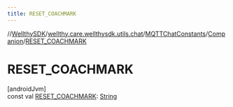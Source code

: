 ```yaml
---
title: RESET_COACHMARK
---
```

//[WellthySDK](../../../../index.html)/[wellthy.care.wellthysdk.utils.chat](../../index.html)/[MQTTChatConstants](../index.html)/[Companion](index.html)/[RESET_COACHMARK](-r-e-s-e-t_-c-o-a-c-h-m-a-r-k.html)



# RESET_COACHMARK



[androidJvm]\
const val [RESET_COACHMARK](-r-e-s-e-t_-c-o-a-c-h-m-a-r-k.html): [String](https://kotlinlang.org/api/latest/jvm/stdlib/kotlin/-string/index.html)




